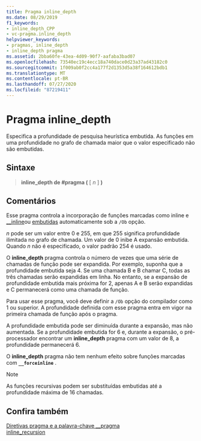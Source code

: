```yaml
---
title: Pragma inline_depth
ms.date: 08/29/2019
f1_keywords:
- inline_depth_CPP
- vc-pragma.inline_depth
helpviewer_keywords:
- pragmas, inline_depth
- inline_depth pragma
ms.assetid: 2bba60fe-43ea-4d09-90f7-aafaba3bad07
ms.openlocfilehash: 73540ec19c4ecc18a740dace0d23a37ad43182c0
ms.sourcegitcommit: 1f009ab0f2cc4a177f2d1353d5a38f164612bdb1
ms.translationtype: MT
ms.contentlocale: pt-BR
ms.lasthandoff: 07/27/2020
ms.locfileid: "87219411"
---
```

# <a name="inline_depth-pragma"></a>Pragma inline_depth

Especifica a profundidade de pesquisa heurística embutida. As funções em uma profundidade no grafo de chamada maior que o valor especificado não são embutidas.

## <a name="syntax"></a>Sintaxe

> **inline_depth de #pragma (** [ *n* ] **)**

## <a name="remarks"></a>Comentários

Esse pragma controla a incorporação de funções marcadas como inline e [__inline](../cpp/inline-functions-cpp.md)ou [embutidas](../cpp/inline-functions-cpp.md) automaticamente sob a `/Ob` opção.

*n* pode ser um valor entre 0 e 255, em que 255 significa profundidade ilimitada no grafo de chamada. Um valor de 0 inibe A expansão embutida. Quando *n* não é especificado, o valor padrão 254 é usado.

O **inline_depth** pragma controla o número de vezes que uma série de chamadas de função pode ser expandida. Por exemplo, suponha que a profundidade embutida seja 4. Se uma chamada B e B chamar C, todas as três chamadas serão expandidas em linha. No entanto, se a expansão de profundidade embutida mais próxima for 2, apenas A e B serão expandidas e C permanecerá como uma chamada de função.

Para usar esse pragma, você deve definir a `/Ob` opção do compilador como 1 ou superior. A profundidade definida com esse pragma entra em vigor na primeira chamada de função após o pragma.

A profundidade embutida pode ser diminuída durante a expansão, mas não aumentada. Se a profundidade embutida for 6 e, durante a expansão, o pré-processador encontrar um **inline_depth** pragma com um valor de 8, a profundidade permanecerá 6.

O **inline_depth** pragma não tem nenhum efeito sobre funções marcadas com **`__forceinline`** .

> [!NOTE]
> As funções recursivas podem ser substituídas embutidas até a profundidade máxima de 16 chamadas.

## <a name="see-also"></a>Confira também

[Diretivas pragma e a palavra-chave __pragma](../preprocessor/pragma-directives-and-the-pragma-keyword.md)\
[inline_recursion](../preprocessor/inline-recursion.md)
